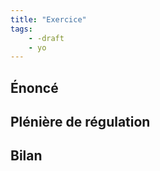```yaml
---
title: "Exercice"
tags:
    - -draft
    - yo
---
```




## Énoncé

## Plénière de régulation

## Bilan

